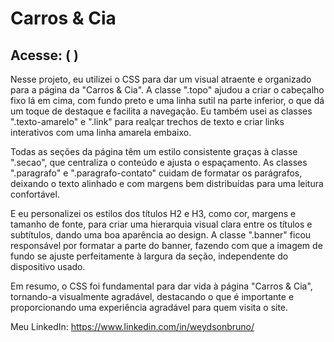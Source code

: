 # Carros & Cia

## Acesse: ( )

Nesse projeto, eu utilizei o CSS para dar um visual atraente e organizado para a página da "Carros & Cia". A classe ".topo" ajudou a criar o cabeçalho fixo lá em cima, com fundo preto e uma linha sutil na parte inferior, o que dá um toque de destaque e facilita a navegação. Eu também usei as classes ".texto-amarelo" e ".link" para realçar trechos de texto e criar links interativos com uma linha amarela embaixo.

Todas as seções da página têm um estilo consistente graças à classe ".secao", que centraliza o conteúdo e ajusta o espaçamento. As classes ".paragrafo" e ".paragrafo-contato" cuidam de formatar os parágrafos, deixando o texto alinhado e com margens bem distribuídas para uma leitura confortável.

E eu personalizei os estilos dos títulos H2 e H3, como cor, margens e tamanho de fonte, para criar uma hierarquia visual clara entre os títulos e subtítulos, dando uma boa aparência ao design. A classe ".banner" ficou responsável por formatar a parte do banner, fazendo com que a imagem de fundo se ajuste perfeitamente à largura da seção, independente do dispositivo usado.

Em resumo, o CSS foi fundamental para dar vida à página "Carros & Cia", tornando-a visualmente agradável, destacando o que é importante e proporcionando uma experiência agradável para quem visita o site.

Meu LinkedIn:
https://www.linkedin.com/in/weydsonbruno/